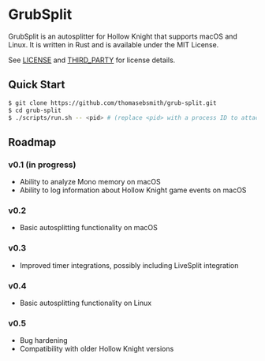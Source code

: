 # GrubSplit
GrubSplit is an autosplitter for Hollow Knight that supports macOS and Linux.
It is written in Rust and is available under the MIT License.

See [LICENSE](./LICENSE) and [THIRD\_PARTY](./THIRD_PARTY) for license details.

## Quick Start
```sh
$ git clone https://github.com/thomasebsmith/grub-split.git
$ cd grub-split
$ ./scripts/run.sh -- <pid> # (replace <pid> with a process ID to attach to)
```

## Roadmap
### v0.1 (in progress)
- Ability to analyze Mono memory on macOS
- Ability to log information about Hollow Knight game events on macOS

### v0.2
- Basic autosplitting functionality on macOS

### v0.3
- Improved timer integrations, possibly including LiveSplit integration

### v0.4
- Basic autosplitting functionality on Linux

### v0.5
- Bug hardening
- Compatibility with older Hollow Knight versions
